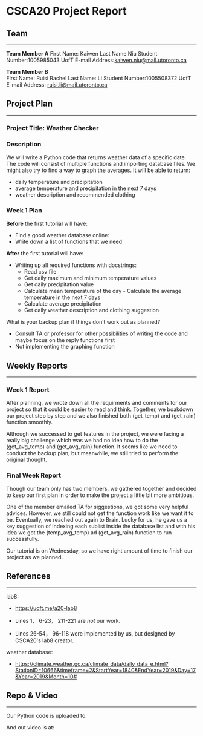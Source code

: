 # CSCA20 Project Report

## Team

--------

**Team Member A** 
First Name: Kaiwen
Last Name:Niu
Student Number:1005985043
UofT E-mail Address:kaiwen.niu@mail.utoronto.ca  

**Team Member B**  
First Name: Ruisi Rachel
Last Name: Li
Student Number:1005508372
UofT E-mail Address: ruisi.li@mail.utoronto.ca  

## Project Plan

--------

### Project Title: Weather Checker

### Description

We will write a Python code that returns weather data of a specific date. 
The code will consist of multiple functions and importing database files.
We might also try to find a way to graph the averages.
It will be able to return:
- daily temperature and precipitation
- average temperature and precipitation in the next 7 days
- weather description and recommended clothing 

### Week 1 Plan

**Before** the first tutorial will have:

- Find a good weather database online:
- Write down a list of functions that we need

**After** the first tutorial will have:

- Writing up all required functions with docstrings:
  - Read csv file
  - Get daily maximum and minimum temperature values
  - Get daily precipitation value
  - Calculate mean temperature of the day
        - Calculate the average temperature in the next 7 days
  - Calculate average precipitation
  - Get daily weather description and clothing suggestion 

What is your backup plan if things don’t work out as planned?

- Consult TA or professor for other possibilities of writing the code and maybe focus on the reply functions first
- Not implementing the graphing function 

## Weekly Reports

-----------------

### Week 1 Report

After planning, we wrote down all the requirments and comments for our project so that it could be easier to read and think. Together, we boakdown our project step by step and we also finished both (get_temp) and (get_rain) function smoothly. 

Although we successed to get features in the project, we were facing a really big challenge which was we had no idea how to do the (get_avg_temp) and (get_avg_rain) function. It seems like we need to conduct the backup plan, but meanwhile, we still tried to perform the original thought.

### Final Week Report

Though our team  only has two members, we gathered together and decided to keep our first plan in order to make the project a little bit more ambitious.

One of the member emailed TA for siggestions, we got some very helpful advices. However, we still could not get the function work like we want it to be. Eventually, we reached out again to Brain. Lucky for us, he gave us a key suggestion of indexing each sublist inside the database list and with his idea we got the (temp_avg_temp) ad (get_avg_rain) function to run successfully.

Our tutorial is on Wednesday, so we have right amount of time to finish our project as we planned.

## References

-------------

lab8:
- https://uoft.me/a20-lab8

- Lines 1， 6-23， 211-221 are *not* our work.
- Lines 26-54， 96-118 were implemented by us, but designed by CSCA20's lab8 creator.

weather database:
- https://climate.weather.gc.ca/climate_data/daily_data_e.html?StationID=10666&timeframe=2&StartYear=1840&EndYear=2019&Day=17&Year=2019&Month=10#

## Repo & Video

---------------

Our Python code is uploaded to:

And out video is at:
